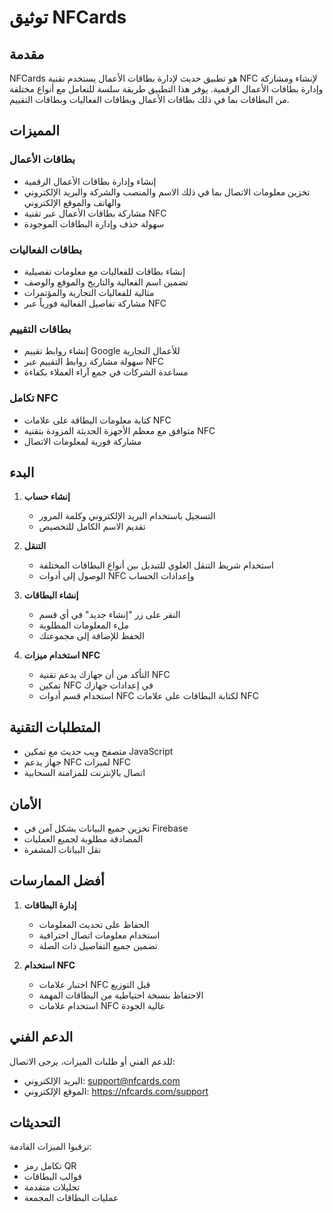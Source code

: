 # توثيق NFCards

## مقدمة

NFCards هو تطبيق حديث لإدارة بطاقات الأعمال يستخدم تقنية NFC لإنشاء ومشاركة وإدارة بطاقات الأعمال الرقمية. يوفر هذا التطبيق طريقة سلسة للتعامل مع أنواع مختلفة من البطاقات بما في ذلك بطاقات الأعمال وبطاقات الفعاليات وبطاقات التقييم.

## المميزات

### بطاقات الأعمال
- إنشاء وإدارة بطاقات الأعمال الرقمية
- تخزين معلومات الاتصال بما في ذلك الاسم والمنصب والشركة والبريد الإلكتروني والهاتف والموقع الإلكتروني
- مشاركة بطاقات الأعمال عبر تقنية NFC
- سهولة حذف وإدارة البطاقات الموجودة

### بطاقات الفعاليات
- إنشاء بطاقات للفعاليات مع معلومات تفصيلية
- تضمين اسم الفعالية والتاريخ والموقع والوصف
- مثالية للفعاليات التجارية والمؤتمرات
- مشاركة تفاصيل الفعالية فورياً عبر NFC

### بطاقات التقييم
- إنشاء روابط تقييم Google للأعمال التجارية
- سهولة مشاركة روابط التقييم عبر NFC
- مساعدة الشركات في جمع آراء العملاء بكفاءة

### تكامل NFC
- كتابة معلومات البطاقة على علامات NFC
- متوافق مع معظم الأجهزة الحديثة المزودة بتقنية NFC
- مشاركة فورية لمعلومات الاتصال

## البدء

1. **إنشاء حساب**
   - التسجيل باستخدام البريد الإلكتروني وكلمة المرور
   - تقديم الاسم الكامل للتخصيص

2. **التنقل**
   - استخدام شريط التنقل العلوي للتبديل بين أنواع البطاقات المختلفة
   - الوصول إلى أدوات NFC وإعدادات الحساب

3. **إنشاء البطاقات**
   - النقر على زر "إنشاء جديد" في أي قسم
   - ملء المعلومات المطلوبة
   - الحفظ للإضافة إلى مجموعتك

4. **استخدام ميزات NFC**
   - التأكد من أن جهازك يدعم تقنية NFC
   - تمكين NFC في إعدادات جهازك
   - استخدام قسم أدوات NFC لكتابة البطاقات على علامات NFC

## المتطلبات التقنية

- متصفح ويب حديث مع تمكين JavaScript
- جهاز يدعم NFC لميزات NFC
- اتصال بالإنترنت للمزامنة السحابية

## الأمان

- تخزين جميع البيانات بشكل آمن في Firebase
- المصادقة مطلوبة لجميع العمليات
- نقل البيانات المشفرة

## أفضل الممارسات

1. **إدارة البطاقات**
   - الحفاظ على تحديث المعلومات
   - استخدام معلومات اتصال احترافية
   - تضمين جميع التفاصيل ذات الصلة

2. **استخدام NFC**
   - اختبار علامات NFC قبل التوزيع
   - الاحتفاظ بنسخة احتياطية من البطاقات المهمة
   - استخدام علامات NFC عالية الجودة

## الدعم الفني

للدعم الفني أو طلبات الميزات، يرجى الاتصال:
- البريد الإلكتروني: support@nfcards.com
- الموقع الإلكتروني: https://nfcards.com/support

## التحديثات

ترقبوا الميزات القادمة:
- تكامل رمز QR
- قوالب البطاقات
- تحليلات متقدمة
- عمليات البطاقات المجمعة